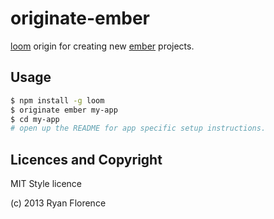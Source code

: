 originate-ember
===============

[loom][1] origin for creating new [ember][2] projects.

Usage
-----

```sh
$ npm install -g loom
$ originate ember my-app
$ cd my-app
# open up the README for app specific setup instructions.
```

Licences and Copyright
----------------------

MIT Style licence

(c) 2013 Ryan Florence

  [1]:https://github.com/rpflorence/loom
  [2]:http://emberjs.com

